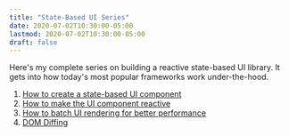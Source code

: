 ```yaml
---
title: "State-Based UI Series"
date: 2020-07-02T10:30:00-05:00
lastmod: 2020-07-02T10:30:00-05:00
draft: false
---
```


Here's my complete series on building a reactive state-based UI library. It gets into how today's most popular frameworks work under-the-hood.

1. [How to create a state-based UI component](/how-to-create-a-state-based-ui-component-with-vanilla-js/)
2. [How to make the UI component reactive](/how-to-create-a-reactive-state-based-ui-component-with-vanilla-js-proxies/)
3. [How to batch UI rendering for better performance](/how-to-batch-ui-rendering-in-a-reactive-state-based-ui-component-with-vanilla-js/)
4. [DOM Diffing](/dom-diffing-with-vanilla-js/)